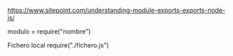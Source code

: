 https://www.sitepoint.com/understanding-module-exports-exports-node-js/


modulo = require("nombre")

Fichero local
require("./fichero.js")
